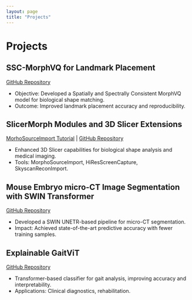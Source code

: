 ```yaml
---
layout: page
title: "Projects"
---
```


# Projects

## SSC-MorphVQ for Landmark Placement
[GitHub Repository](#)  
- Objective: Developed a Spatially and Spectrally Consistent MorphVQ model for biological shape matching.
- Outcome: Improved landmark placement accuracy and reproducibility.

## SlicerMorph Modules and 3D Slicer Extensions
[MorhoSourceImport Tutorial](#) | [GitHub Repository](#)  
- Enhanced 3D Slicer capabilities for biological shape analysis and medical imaging.
- Tools: MorphoSourceImport, HiResScreenCapture, SkyscanReconImport.

## Mouse Embryo micro-CT Image Segmentation with SWIN Transformer
[GitHub Repository](#)  
- Developed a SWIN UNETR-based pipeline for micro-CT segmentation.
- Impact: Achieved state-of-the-art predictive accuracy with fewer training samples.

## Explainable GaitViT
[GitHub Repository](#)  
- Transformer-based classifier for gait analysis, improving accuracy and interpretability.
- Applications: Clinical diagnostics, rehabilitation.
